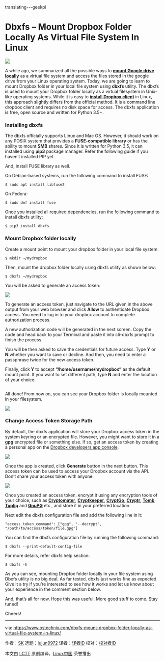 translating---geekpi

Dbxfs – Mount Dropbox Folder Locally As Virtual File System In Linux
======

![](https://www.ostechnix.com/wp-content/uploads/2018/10/dbxfs-720x340.png)

A while ago, we summarized all the possible ways to **[mount Google drive locally][1]** as a virtual file system and access the files stored in the google drive from your Linux operating system. Today, we are going to learn to mount Dropbox folder in your local file system using **dbxfs** utility. The dbxfs is used to mount your Dropbox folder locally as a virtual filesystem in Unix-like operating systems. While it is easy to [**install Dropbox client**][2] in Linux, this approach slightly differs from the official method. It is a command line dropbox client and requires no disk space for access. The dbxfs application is free, open source and written for Python 3.5+.

### Installing dbxfs

The dbxfs officially supports Linux and Mac OS. However, it should work on any POSIX system that provides a **FUSE-compatible library** or has the ability to mount **SMB** shares. Since it is written for Python 3.5, it can installed using **pip3** package manager. Refer the following guide if you haven’t installed PIP yet.

And, install FUSE library as well.

On Debian-based systems, run the following command to install FUSE:

```
$ sudo apt install libfuse2

```

On Fedora:

```
$ sudo dnf install fuse

```

Once you installed all required dependencies, run the following command to install dbxfs utility:

```
$ pip3 install dbxfs

```

### Mount Dropbox folder locally

Create a mount point to mount your dropbox folder in your local file system.

```
$ mkdir ~/mydropbox

```

Then, mount the dropbox folder locally using dbxfs utility as shown below:

```
$ dbxfs ~/mydropbox

```

You will be asked to generate an access token:

![](https://www.ostechnix.com/wp-content/uploads/2018/10/Generate-access-token-1.png)

To generate an access token, just navigate to the URL given in the above output from your web browser and click **Allow** to authenticate Dropbox access. You need to log in to your dropbox account to complete authorization process.

A new authorization code will be generated in the next screen. Copy the code and head back to your Terminal and paste it into cli-dbxfs prompt to finish the process.

You will be then asked to save the credentials for future access. Type **Y** or **N** whether you want to save or decline. And then, you need to enter a passphrase twice for the new access token.

Finally, click **Y** to accept **“/home/username/mydropbox”** as the default mount point. If you want to set different path, type **N** and enter the location of your choice.

[![Generate access token 2][3]][4]

All done! From now on, you can see your Dropbox folder is locally mounted in your filesystem.

![](https://www.ostechnix.com/wp-content/uploads/2018/10/Dropbox-in-file-manager.png)

### Change Access Token Storage Path

By default, the dbxfs application will store your Dropbox access token in the system keyring or an encrypted file. However, you might want to store it in a **gpg** encrypted file or something else. If so, get an access token by creating a personal app on the [Dropbox developers app console][5].

![](https://www.ostechnix.com/wp-content/uploads/2018/10/access-token.png)

Once the app is created, click **Generate** button in the next button. This access token can be used to access your Dropbox account via the API. Don’t share your access token with anyone.

![](https://www.ostechnix.com/wp-content/uploads/2018/10/Create-a-new-app.png)

Once you created an access token, encrypt it using any encryption tools of your choice, such as [**Cryptomater**][6], [**Cryptkeeper**][7], [**CryptGo**][8], [**Cryptr**][9], [**Tomb**][10], [**Toplip**][11] and [**GnuPG**][12] etc., and store it in your preferred location.

Next edit the dbxfs configuration file and add the following line in it:

```
"access_token_command": ["gpg", "--decrypt", "/path/to/access/token/file.gpg"]

```

You can find the dbxfs configuration file by running the following command:

```
$ dbxfs --print-default-config-file

```

For more details, refer dbxfs help section:

```
$ dbxfs -h

```

As you can see, mounting Dropfox folder locally in your file system using Dbxfs utility is no big deal. As far tested, dbxfs just works fine as expected. Give it a try if you’re interested to see how it works and let us know about your experience in the comment section below.

And, that’s all for now. Hope this was useful. More good stuff to come. Stay tuned!

Cheers!



--------------------------------------------------------------------------------

via: https://www.ostechnix.com/dbxfs-mount-dropbox-folder-locally-as-virtual-file-system-in-linux/

作者：[SK][a]
选题：[lujun9972](https://github.com/lujun9972)
译者：[译者ID](https://github.com/译者ID)
校对：[校对者ID](https://github.com/校对者ID)

本文由 [LCTT](https://github.com/LCTT/TranslateProject) 原创编译，[Linux中国](https://linux.cn/) 荣誉推出

[a]: https://www.ostechnix.com/author/sk/
[1]: https://www.ostechnix.com/how-to-mount-google-drive-locally-as-virtual-file-system-in-linux/
[2]: https://www.ostechnix.com/install-dropbox-in-ubuntu-18-04-lts-desktop/
[3]: data:image/gif;base64,R0lGODlhAQABAIAAAAAAAP///yH5BAEAAAAALAAAAAABAAEAAAIBRAA7
[4]: http://www.ostechnix.com/wp-content/uploads/2018/10/Generate-access-token-2.png
[5]: https://dropbox.com/developers/apps
[6]: https://www.ostechnix.com/cryptomator-open-source-client-side-encryption-tool-cloud/
[7]: https://www.ostechnix.com/how-to-encrypt-your-personal-foldersdirectories-in-linux-mint-ubuntu-distros/
[8]: https://www.ostechnix.com/cryptogo-easy-way-encrypt-password-protect-files/
[9]: https://www.ostechnix.com/cryptr-simple-cli-utility-encrypt-decrypt-files/
[10]: https://www.ostechnix.com/tomb-file-encryption-tool-protect-secret-files-linux/
[11]: https://www.ostechnix.com/toplip-strong-file-encryption-decryption-cli-utility/
[12]: https://www.ostechnix.com/an-easy-way-to-encrypt-and-decrypt-files-from-commandline-in-linux/
